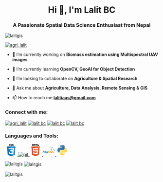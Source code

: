 <h1 align="center">Hi 👋, I'm Lalit BC</h1>
<h3 align="center">A Passionate Spatial Data Science Enthusiast from Nepal</h3>
<!-- <img align = "right" alt = "Coding" width = "400" src = " https://cdn.dribbble.com/users/1162077/screenshots/3848914/programmer.gif"> -->

<p align="left"> <img src="https://komarev.com/ghpvc/?username=lalitgis&label=Profile%20views&color=0e75b6&style=flat" alt="lalitgis" /> </p>

<p align="left"> <a href="https://twitter.com/@agri_lalit" target="blank"><img src="https://img.shields.io/twitter/follow/@agri_lalit?logo=twitter&style=for-the-badge" alt="agri_lalit" /></a> </p>

- 🔭 I’m currently working on **Biomass estimation using Multispectral UAV images**

- 🌱 I’m currently learning **OpenCV, GeoAI for Object Detection**

- 👯 I’m looking to collaborate on **Agriculture & Spatial Research**

- 💬 Ask me about **Agriculture, Data Analysis, Remote Sensing & GIS**

- 📫 How to reach me **lalitiaas@gmail.com**

<h3 align="left">Connect with me:</h3>
<p align="left">
<a href="https://twitter.com/agri_lalit" target="blank"><img align="center" src="https://raw.githubusercontent.com/rahuldkjain/github-profile-readme-generator/master/src/images/icons/Social/twitter.svg" alt="agri_lalit" height="30" width="40" /></a>
<a href="https://linkedin.com/in/lalit bc" target="blank"><img align="center" src="https://raw.githubusercontent.com/rahuldkjain/github-profile-readme-generator/master/src/images/icons/Social/linked-in-alt.svg" alt="lalit bc" height="30" width="40" /></a>
<a href="https://stackoverflow.com/users/lalit bc" target="blank"><img align="center" src="https://raw.githubusercontent.com/rahuldkjain/github-profile-readme-generator/master/src/images/icons/Social/stack-overflow.svg" alt="lalit bc" height="30" width="40" /></a>
<a href="https://kaggle.com/lalit bc" target="blank"><img align="center" src="https://raw.githubusercontent.com/rahuldkjain/github-profile-readme-generator/master/src/images/icons/Social/kaggle.svg" alt="lalit bc" height="30" width="40" /></a>
</p>

<h3 align="left">Languages and Tools:</h3>
<p align="left"> <a href="https://www.w3schools.com/css/" target="_blank" rel="noreferrer"> <img src="https://raw.githubusercontent.com/devicons/devicon/master/icons/css3/css3-original-wordmark.svg" alt="css3" width="40" height="40"/> </a> <a href="https://git-scm.com/" target="_blank" rel="noreferrer"> <img src="https://www.vectorlogo.zone/logos/git-scm/git-scm-icon.svg" alt="git" width="40" height="40"/> </a> <a href="https://www.w3.org/html/" target="_blank" rel="noreferrer"> <img src="https://raw.githubusercontent.com/devicons/devicon/master/icons/html5/html5-original-wordmark.svg" alt="html5" width="40" height="40"/> </a> <a href="https://www.mysql.com/" target="_blank" rel="noreferrer"> <img src="https://raw.githubusercontent.com/devicons/devicon/master/icons/mysql/mysql-original-wordmark.svg" alt="mysql" width="40" height="40"/> </a> <a href="https://www.python.org" target="_blank" rel="noreferrer"> <img src="https://raw.githubusercontent.com/devicons/devicon/master/icons/python/python-original.svg" alt="python" width="40" height="40"/> </a> </p>

<p><img align="left" src="https://github-readme-stats.vercel.app/api/top-langs?username=lalitgis&show_icons=true&locale=en&layout=compact" alt="lalitgis" /></p>

<p>&nbsp;<img align="center" src="https://github-readme-stats.vercel.app/api?username=lalitgis&show_icons=true&locale=en" alt="lalitgis" /></p>

<p><img align="center" src="https://github-readme-streak-stats.herokuapp.com/?user=lalitgis&" alt="lalitgis" /></p>
